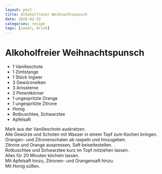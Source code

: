 ```yaml
---
layout: post
title: Alkoholfreier Weihnachtspunsch
date: 2020-02-22
categories: recipe
tags: [sweet, drink]
---
```

# Alkoholfreier Weihnachtspunsch

- 1 Vanilleschote
- 1 Zimtstange
- 1 Stück Ingwer
- 3 Gewürznelken
- 3 Anissterne
- 2 Pimentkörner
- 1 ungespritzte Orange
- 1 ungespritzte Zitrone
- Honig
- Rotbuschtee, Schwarztee
- Apfelsaft

Mark aus der Vanilleschote auskratzen.  
Alle Gewürze und Schoten mit Wasser in einem Topf zum Kochen bringen.  
Orangen- und Zitronenschalen ab raspeln und hinzugeben.  
Zitrone und Orange auspressen, Saft beiseitestellen.  
Rotbuschtee und Schwarztee kurz im Topf mitziehen lassen.  
Alles für 20 Minuten köcheln lassen.  
Mit Apfelsaft hinzu, Zitronen- und Orangensaft hinzu.  
Mit Honig süßen.  
